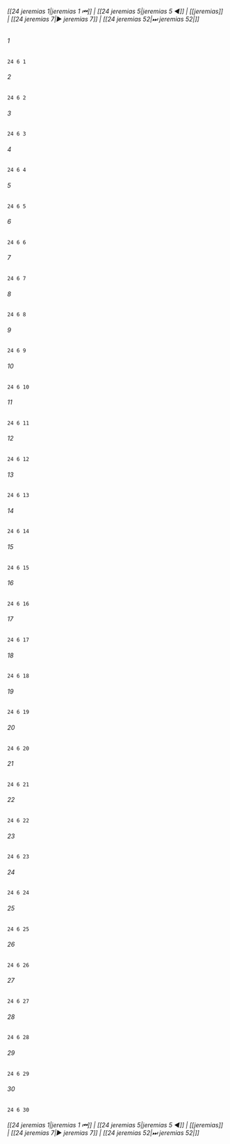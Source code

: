
###### [[24 jeremias 1|jeremias 1 ⏮]] | [[24 jeremias 5|jeremias 5 ◀]] | [[jeremias]] | [[24 jeremias 7|▶ jeremias 7]] | [[24 jeremias 52|⏭ jeremias 52|]]

###### 1
``` verse
24 6 1 
```
###### 2
``` verse
24 6 2 
```
###### 3
``` verse
24 6 3 
```
###### 4
``` verse
24 6 4 
```
###### 5
``` verse
24 6 5 
```
###### 6
``` verse
24 6 6 
```
###### 7
``` verse
24 6 7 
```
###### 8
``` verse
24 6 8 
```
###### 9
``` verse
24 6 9 
```
###### 10
``` verse
24 6 10 
```
###### 11
``` verse
24 6 11 
```
###### 12
``` verse
24 6 12 
```
###### 13
``` verse
24 6 13 
```
###### 14
``` verse
24 6 14 
```
###### 15
``` verse
24 6 15 
```
###### 16
``` verse
24 6 16 
```
###### 17
``` verse
24 6 17 
```
###### 18
``` verse
24 6 18 
```
###### 19
``` verse
24 6 19 
```
###### 20
``` verse
24 6 20 
```
###### 21
``` verse
24 6 21 
```
###### 22
``` verse
24 6 22 
```
###### 23
``` verse
24 6 23 
```
###### 24
``` verse
24 6 24 
```
###### 25
``` verse
24 6 25 
```
###### 26
``` verse
24 6 26 
```
###### 27
``` verse
24 6 27 
```
###### 28
``` verse
24 6 28 
```
###### 29
``` verse
24 6 29 
```
###### 30
``` verse
24 6 30 
```

###### [[24 jeremias 1|jeremias 1 ⏮]] | [[24 jeremias 5|jeremias 5 ◀]] | [[jeremias]] | [[24 jeremias 7|▶ jeremias 7]] | [[24 jeremias 52|⏭ jeremias 52|]]


